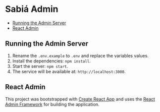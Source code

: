 # Sabiá Admin

- [Running the Admin Server](#running-the-admin-server)
- [React Admin](#react-admin)

## Running the Admin Server

1. Rename the `.env.example` to `.env` and replace the variables values.
2. Install the dependencies: `npm install`.
3. Start the server: `npm start`.
2. The service will be available at: `http://localhost:3000`.

## React Admin

This project was bootstrapped with [Create React App](https://github.com/facebook/create-react-app) and uses the [React Admin Framework](https://marmelab.com/react-admin/Readme.html) for building the application.
